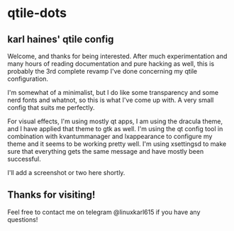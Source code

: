 # qtile-dots
## karl haines' qtile config
Welcome, and thanks for being interested. After much experimentation and
many hours of reading documentation and pure hacking as well, this is
probably the 3rd complete revamp I've done concerning my qtile configuration.

I'm somewhat of a minimalist, but I do like some transparency and some
nerd fonts and whatnot, so this is what I've come up with. A very small
config that suits me perfectly.

For visual effects, I'm using mostly qt apps, I am using the dracula theme,
and I have applied that theme to gtk as well. I'm using the qt config
tool in combination with kvantummanager and lxappearance to configure
my theme and it seems to be working pretty well. I'm using xsettingsd
to make sure that everything gets the same message and have mostly
been successful.

I'll add a screenshot or two here shortly.

## Thanks for visiting!
Feel free to contact me on telegram @linuxkarl615 if you have any questions!
